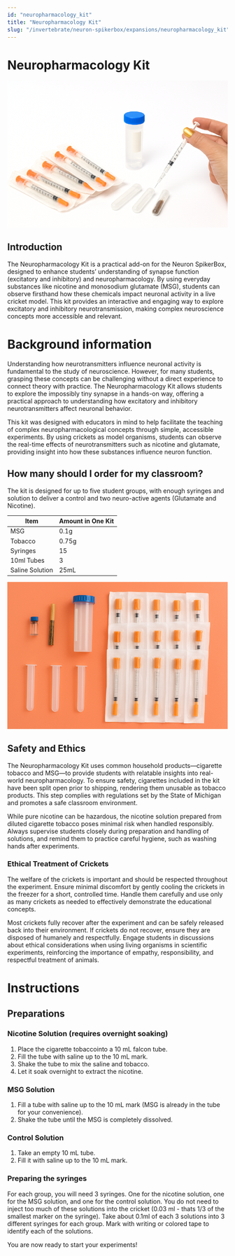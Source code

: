 ```yaml
---
id: "neuropharmacology_kit"
title: "Neuropharmacology Kit"
slug: "/invertebrate/neuron-spikerbox/expansions/neuropharmacology_kit"
---
```


# Neuropharmacology Kit #

![Neuropharmacology Kit](./img/neuropharm.png)

## Introduction 
The Neuropharmacology Kit is a practical add-on for the Neuron SpikerBox, designed to enhance students’ understanding of synapse function (excitatory and inhibitory) and neuropharmacology. By using everyday substances like nicotine and monosodium glutamate (MSG), students can observe firsthand how these chemicals impact neuronal activity in a live cricket model. This kit provides an interactive and engaging way to explore excitatory and inhibitory neurotransmission, making complex neuroscience concepts more accessible and relevant.

# Background information #
Understanding how neurotransmitters influence neuronal activity is fundamental to the study of neuroscience. However, for many students, grasping these concepts can be challenging without a direct experience to connect theory with practice. The Neuropharmacology Kit allows students to explore the impossibly tiny synapse in a hands-on way, offering a practical approach to understanding how excitatory and inhibitory neurotransmitters affect neuronal behavior.

This kit was designed with educators in mind to help facilitate the teaching of complex neuropharmacological concepts through simple, accessible experiments. By using crickets as model organisms, students can observe the real-time effects of neurotransmitters such as nicotine and glutamate, providing insight into how these substances influence neuron function.

## How many should I order for my classroom? ## 
The kit is designed for up to five student groups, with enough syringes and solution to deliver a control and two neuro-active agents (Glutamate and Nicotine). 

| Item | Amount in One Kit|
|----------|----------|
| MSG | 0.1g|
| Tobacco | 0.75g |
| Syringes | 15 |
| 10ml Tubes | 3 |
| Saline Solution | 25mL |

![Neuropharmacology Kit](./img/neuropharm-inside-orange.png)

## Safety and Ethics
The Neuropharmacology Kit uses common household products—cigarette tobacco and MSG—to provide students with relatable insights into real-world neuropharmacology. To ensure safety, cigarettes included in the kit have been split open prior to shipping, rendering them unusable as tobacco products. This step complies with regulations set by the State of Michigan and promotes a safe classroom environment.

While pure nicotine can be hazardous, the nicotine solution prepared from diluted cigarette tobacco poses minimal risk when handled responsibly. Always supervise students closely during preparation and handling of solutions, and remind them to practice careful hygiene, such as washing hands after experiments.

### Ethical Treatment of Crickets
The welfare of the crickets is important and should be respected throughout the experiment. Ensure minimal discomfort by gently cooling the crickets in the freezer for a short, controlled time. Handle them carefully and use only as many crickets as needed to effectively demonstrate the educational concepts.

Most crickets fully recover after the experiment and can be safely released back into their environment. If crickets do not recover, ensure they are disposed of humanely and respectfully. Engage students in discussions about ethical considerations when using living organisms in scientific experiments, reinforcing the importance of empathy, responsibility, and respectful treatment of animals.

# Instructions 

##  Preparations

### Nicotine Solution (requires overnight soaking)

1. Place the cigarette tobaccointo a 10 mL falcon tube.
2. Fill the tube with saline up to the 10 mL mark.
3. Shake the tube to mix the saline and tobacco.
3. Let it soak overnight to extract the nicotine.  

### MSG Solution 

1. Fill a tube with saline up to the 10 mL mark (MSG is already in the tube for your convenience).
2. Shake the tube until the MSG is completely dissolved.

### Control Solution

1.	Take an empty 10 mL tube.
2.	Fill it with saline up to the 10 mL mark.

### Preparing the syringes

For each group, you will need 3 syringes.  One for the nicotine solution, one for the MSG solution, and one for the control solution. You do not need to inject too much of these solutions into the cricket (0.03 ml - thats 1/3 of the smallest marker on the syringe). Take about 0.1ml of each 3 solutions into 3 different syringes for each group. Mark with writing or colored tape to identify each of the solutions.  

You are now ready to start your experiments!